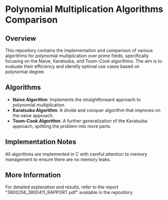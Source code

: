 # Polynomial Multiplication Algorithms Comparison

## Overview
This repository contains the implementation and comparison of various algorithms for polynomial multiplication over prime fields, specifically focusing on the Naive, Karatsuba, and Toom-Cook algorithms. The aim is to evaluate their efficiency and identify optimal use cases based on polynomial degree.

## Algorithms
- **Naive Algorithm**: Implements the straightforward approach to polynomial multiplication.
- **Karatsuba Algorithm**: A divide and conquer algorithm that improves on the naive approach.
- **Toom-Cook Algorithm**: A further generalization of the Karatsuba approach, splitting the problem into more parts.

## Implementation Notes

All algorithms are implemented in C with careful attention to memory management to ensure there are no memory leaks.

## More Information

For detailed explanation and results, refer to the report "3800256_3800411_RAPPORT.pdf" available in the repository.

